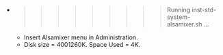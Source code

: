 * >>>>>>>>> Running inst-std-system-alsamixer.sh ...
  * Insert Alsamixer menu in Administration.
  * Disk size = 4001260K. Space Used = 4K.
